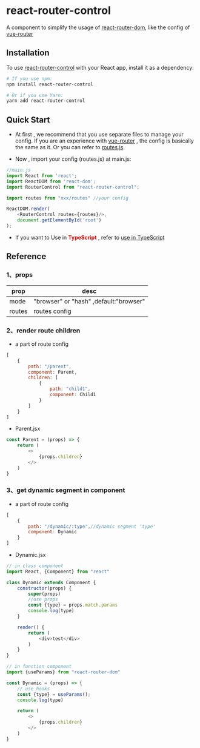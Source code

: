 react-router-control
=========================
A component to simplify the usage of [react-router-dom](https://reactrouter.com/web/guides/quick-start), like the config
of [vue-router](https://router.vuejs.org/)

## Installation

To use [react-router-control](https://github.com/Pmj136/react-router-control.git) with your React app, install it as a
dependency:

```bash
# If you use npm:
npm install react-router-control

# Or if you use Yarn:
yarn add react-router-control
```

## Quick Start

- At first , we recommend that you use separate files to manage your config. If you are an experience
  with [vue-router](https://router.vuejs.org/) , the config is basically the same as it. Or you can refer
  to [routes.js](https://github.com/Pmj136/react-router-control/examples/use_in_js/routes.js).

- Now , import your config (routes.js) at main.js:

```javascript
//main.js
import React from 'react';
import ReactDOM from 'react-dom';
import RouterControl from "react-router-control";

import routes from "xxx/routes" //your config

ReactDOM.render(
    <RouterControl routes={routes}/>,
    document.getElementById('root')
);
```
- If you want to Use in <font color="#dd0000">**TypeScript**</font> , refer to [use in TypeScript](https://github.com/Pmj136/react-router-control/examples/use_in_ts)

## Reference

### 1、props

|  prop  | desc  |
|  ----  | ----  |
| mode  | "browser" or "hash" ,default:"browser" |
| routes  | routes config |

### 2、render route children

- a part of route config

```javascript
[
    {
        path: "/parent",
        component: Parent,
        children: [
            {
                path: "child1",
                component: Child1
            }
        ]
    }
]
```

- Parent.jsx

```javascript
const Parent = (props) => {
    return (
        <>
            {props.children}
        </>
    )
}
```

### 3、get dynamic segment in component

- a part of route config

```javascript
[
    {
        path: "/dynamic/:type",//dynamic segment 'type'
        component: Dynamic
    }
]
```

- Dynamic.jsx

```javascript
// in class component
import React, {Component} from "react"

class Dynamic extends Component {
    constructor(props) {
        super(props)
        //use props
        const {type} = props.match.params
        console.log(type)
    }

    render() {
        return (
            <div>test</div>
        )
    }
}
```

```javascript
// in function component
import {useParams} from "react-router-dom"

const Dynamic = (props) => {
    // use hooks
    const {type} = useParams();
    console.log(type)

    return (
        <>
            {props.children}
        </>
    )
}
```
 


